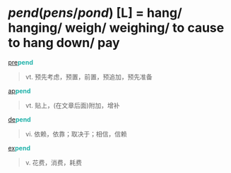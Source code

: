# _pend_(_pens_/_pond_) [L] = hang/ hanging/ weigh/ weighing/ to cause to hang down/ pay

[pre](pre-.md)<b style="color: #20B2AA;">pend</b>
> vt. 预先考虑，预置，前置，预追加，预先准备

[ap](ad-.md)<b style="color: #20B2AA;">pend</b>
> vt. 贴上，(在文章后面)附加，增补

[de](de-.md)<b style="color: #20B2AA;">pend</b>
> vi. 依赖，依靠；取决于；相信，信赖

[ex](ex-.md)<b style="color: #20B2AA;">pend</b>
> v. 花费，消费，耗费

